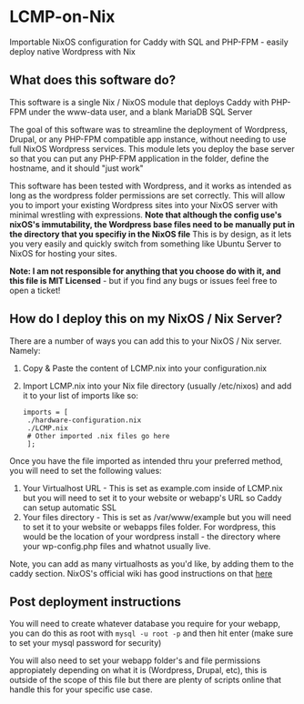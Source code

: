 # LCMP-on-Nix
Importable NixOS configuration for Caddy with SQL and PHP-FPM - easily deploy native Wordpress with Nix

## What does this software do?
This software is a single Nix / NixOS module that deploys Caddy with PHP-FPM under the www-data user, and a blank MariaDB SQL Server

The goal of this software was to streamline the deployment of Wordpress, Drupal, or any PHP-FPM compatible app instance, without needing to use full NixOS Wordpress services. This module lets you deploy the base server so that you can put any PHP-FPM application in the folder, define the hostname, and it should "just work"

This software has been tested with Wordpress, and it works as intended as long as the wordpress folder permissions are set correctly. This will allow you to import your existing Wordpress sites into your NixOS server with minimal wrestling with expressions. **Note that although the config use's nixOS's immutability, the Wordpress base files need to be manually put in the directory that you specifiy in the NixOS file** This is by design, as it lets you very easily and quickly switch from something like Ubuntu Server to NixOS for hosting your sites.

**Note: I am not responsible for anything that you choose do with it, and this file is MIT Licensed** - but if you find any bugs or issues feel free to open a ticket!

## How do I deploy this on my NixOS / Nix Server?

There are a number of ways you can add this to your NixOS / Nix server. Namely:

1. Copy & Paste the content of LCMP.nix into your configuration.nix
2. Import LCMP.nix into your Nix file directory (usually /etc/nixos) and add it to your list of imports like so:

   ```
   imports = [
    ./hardware-configuration.nix
    ./LCMP.nix
    # Other imported .nix files go here
    ];
   ```
Once you have the file imported as intended thru your preferred method, you will need to set the following values:

1. Your Virtualhost URL - This is set as example.com inside of LCMP.nix but you will need to set it to your website or webapp's URL so Caddy can setup automatic SSL
2. Your files directory - This is set as /var/www/example but you will need to set it to your website or webapps files folder. For wordpress, this would be the location of your wordpress install - the directory where your wp-config.php files and whatnot usually live.

Note, you can add as many virtualhosts as you'd like, by adding them to the caddy section. NixOS's official wiki has good instructions on that [here](https://nixos.wiki/wiki/Caddy)

## Post deployment instructions

You will need to create whatever database you require for your webapp, you can do this as root with `mysql -u root -p` and then hit enter (make sure to set your mysql password for security)

You will also need to set your webapp folder's and file permissions appropiately depending on what it is (Wordpress, Drupal, etc), this is outside of the scope of this file but there are plenty of scripts online that handle this for your specific use case.





